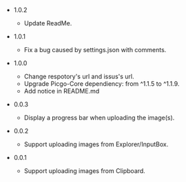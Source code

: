 
* 1.0.2
  * Update ReadMe.
	
* 1.0.1
	* Fix a bug caused by settings.json with comments.

* 1.0.0  
	* Change respotory's url and issus's url.
	* Upgrade Picgo-Core dependiency: from ^1.1.5 to ^1.1.9. 
	* Add notice in README.md

* 0.0.3  
	* Display a progress bar when uploading the image(s).

* 0.0.2
	* Support uploading images from Explorer/InputBox.

* 0.0.1
	* Support uploading images from Clipboard.